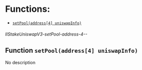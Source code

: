 # Functions:

- [`setPool(address[4] uniswapInfo)`](#IIStakeUniswapV3-setPool-address-4--)

###### IIStakeUniswapV3-setPool-address-4--

## Function `setPool(address[4] uniswapInfo)`

No description
